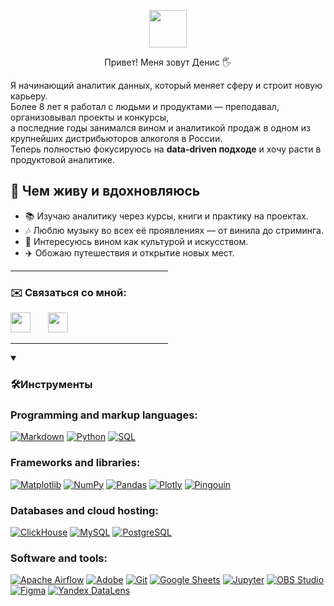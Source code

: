 <p align="center">
  <a href="#" alt="😀" ><img width="60px" src="https://media.giphy.com/media/v1.Y2lkPTc5MGI3NjExN2lzNTZhZHJ6cWYwc3Z5NHplZnFtaWptcGdyYmY5MHp1MmptenU5bSZlcD12MV9zdGlja2Vyc19zZWFyY2gmY3Q9ZQ/UQDSBzfyiBKvgFcSTw/giphy.gif"/></a>
  </p>
<p align="center">
Привет!  
Меня зовут Денис 🖐
</p>


Я начинающий аналитик данных, который меняет сферу и строит новую карьеру.  
Более 8 лет я работал с людьми и продуктами — преподавал, организовывал проекты и конкурсы,  
а последние годы занимался вином и аналитикой продаж в одном из крупнейших дистрибьюторов алкоголя в России.  
Теперь полностью фокусируюсь на **data-driven подходе** и хочу расти в продуктовой аналитике.

## 🌱 Чем живу и вдохновляюсь

- 📚 Изучаю аналитику через курсы, книги и практику на проектах.  
- 🎶 Люблю музыку во всех её проявлениях — от винила до стриминга.  
- 🍷 Интересуюсь вином как культурой и искусством.  
- ✈️ Обожаю путешествия и открытие новых мест.

<hr style="width:50%;text-align:left;margin-left:0">
<p align="center">
  <h3>✉️ Связаться со мной: </h3>
    <a href="https://t.me/DenVelours" alt="Telegram" title="Telegram"><img width="32px" src="https://i.imgur.com/xBcFpz5.png"/></a>
    &#8287;&#8287;&#8287;&#8287;&#8287;
    <a href="mailto:golowanov96@gmail.com" alt="Email" title="Email"><img width="32px" src="https://png.pngtree.com/template/20190717/ourmid/pngtree-gmail-logo-png-image_229718.jpg"/></a>
    &#8287;&#8287;&#8287;&#8287;&#8287;
  
</p>
<hr style="width:50%;text-align:left;margin-left:0">

<details open>
  <summary><h3>🛠️Инструменты </h3></summary>
  <!-- Some badges are from https://github.com/Ileriayo/markdown-badges -->

  <h3>Programming and markup languages:</h3>

  <p>
      <a href="#"><img alt="Markdown" src="https://img.shields.io/badge/Markdown-000000.svg?logo=markdown&logoColor=white"></a>
      <a href="#"><img alt="Python" src="https://img.shields.io/badge/Python-14354C.svg?logo=python&logoColor=white"></a>
      <a href="#"><img alt="SQL" src="https://custom-icon-badges.demolab.com/badge/SQL-025E8C.svg?logo=database&logoColor=white"></a>
  </p>

  <h3>Frameworks and libraries:</h3>

  <p>
      <a href="#"><img alt="Matplotlib" src="https://img.shields.io/badge/Matplotlib-%23ffffff.svg?&logo=Matplotlib&logoColor=black"></a>
      <a href="#"><img alt="NumPy" src="https://img.shields.io/badge/Numpy-013243.svg?logo=numpy&logoColor=white"></a>
      <a href="#"><img alt="Pandas" src="https://img.shields.io/badge/Pandas-150458.svg?logo=pandas&logoColor=white"></a>
      <a href="#"><img alt="Plotly" src="https://img.shields.io/badge/Plotly-%233F4F75.svg?logo=plotly&logoColor=white"></a>
      <a href="#"><img alt="Pingouin" src="https://img.shields.io/badge/Pingouin-DBDBDB?logo=Pingouin&logoColor=white"/></a>
  </p>

  <h3>Databases and cloud hosting:</h3>

  <p>
      <a href="#"><img alt="ClickHouse" src="https://img.shields.io/badge/ClickHouse-%23FFCC01?logo=ClickHouse&logoColor=%23000000&labelColor=%23FFFFFF"></a>
      <a href="#"><img alt="MySQL" src="https://img.shields.io/badge/MySQL-00f.svg?logo=mysql&logoColor=white"></a>
      <a href="#"><img alt="PostgreSQL" src ="https://img.shields.io/badge/PostgreSQL-316192.svg?logo=postgresql&logoColor=white"></a>
  </p>

  <h3>Software and tools:</h3>

  <p>
      <a href="#"><img alt="Apache Airflow" src="https://img.shields.io/badge/Apache%20Airflow-017CEE?logo=Apache%20Airflow&logoColor=white"></a>
      <a href="#"><img alt="Adobe" src="https://img.shields.io/badge/Adobe-FF0000.svg?logo=adobe&logoColor=white"></a>
      <a href="#"><img alt="Git" src="https://img.shields.io/badge/Git-F05033.svg?logo=git&logoColor=white"></a>
      <a href="#"><img alt="Google Sheets" src="https://img.shields.io/badge/Sheets-34A853.svg?logo=google%20sheets&logoColor=white"></a>
      <a href="#"><img alt="Jupyter" src="https://img.shields.io/badge/Jupyter-F37626.svg?logo=Jupyter&logoColor=white"></a>
      <a href="#"><img alt="OBS Studio" src="https://img.shields.io/badge/-OBS-302E31?logo=obs-studio&logoColor=white"></a>
      <a href="#"><img alt="Figma" src="https://img.shields.io/badge/Figma-F24E1E?logo=figma&logoColor=white"/></a>
      <a href="#"><img alt="Yandex DataLens" src="https://img.shields.io/badge/YandexDataLens-5282FF?logo=YandexDataLens&logoColor=white"/></a>
  </p>
</details>
